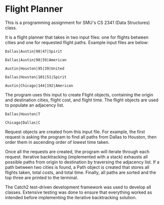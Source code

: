 # Flight Planner

This is a programming assignment for SMU's CS 2341 (Data Structures) class. 

It is a flight planner that takes in two input files: one for flights between cities and one for requested flight paths. Example input files are below:

`Dallas|Austin|98|47|Spirit`

`Dallas|Austin|98|59|American`

`Austin|Houston|95|39|United`

`Dallas|Houston|101|51|Spirit`

`Austin|Chicago|144|192|American`

The program uses this input to create Flight objects, containing the origin and destination cities, flight cost, and flight time. The flight objects are used to populate an adjacency list.

`Dallas|Houston|T`

`Chicago|Dallas|C`

Request objects are created from this input file. For example, the first request is asking the program to find all paths from Dallas to Houston, then order them in ascending order of lowest time taken. 

Once all the requests are created, the program will iterate through each request. Iterative backtracking (implemented with a stack) exhausts all possible paths from origin to destination by traversing the adjacency list. If a path between two cities is found, a Path object is created that stores all flights taken, total costs, and total time. Finally, all paths are sorted and the top three are printed to the terminal.

The Catch2 test-driven development framework was used to develop all classes. Extensive testing was done to ensure that everything worked as intended before implementing the iterative backtracking solution.
